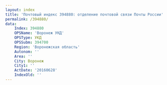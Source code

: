 ```yaml
---
layout: index
title: 'Почтовый индекс 394880: отделение почтовой связи Почты России'
permalink: /394880/
data:
    Index: 394880
    OPSName: 'Воронеж УКД'
    OPSType: УКД
    OPSSubm: 394700
    Region: 'Воронежская область'
    Autonom: ''
    Area: ''
    City: Воронеж
    City1: ''
    ActDate: '20160628'
    IndexOld: ''
---
```

